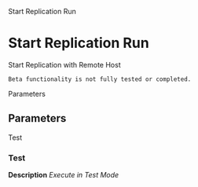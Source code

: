 
Start Replication Run
# Start Replication Run


Start Replication with Remote Host

```
Beta functionality is not fully tested or completed.
```
Parameters
## Parameters


Test
### Test

**Description**
 *Execute in Test Mode*
